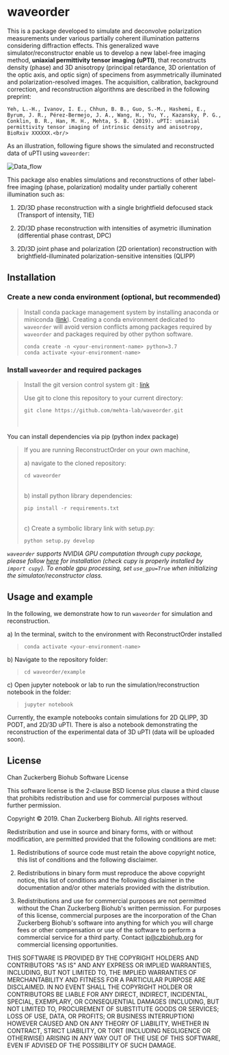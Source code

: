 # waveorder
This is a package developed to simulate and deconvolve polarization measurements under various partially coherent illumination patterns considering diffraction effects. This generalized wave simulator/reconstructor enable us to develop a new label-free imaging method, __uniaxial permittivity tensor imaging (uPTI)__, that reconstructs density (phase) and 3D anisotropy (principal retardance, 3D orientation of the optic axis, and optic sign) of specimens from asymmetrically illuminated and polarization-resolved images. The acquisition, calibration, background correction, and reconstruction algorithms are described in the following preprint:

```Yeh, L.-H., Ivanov, I. E., Chhun, B. B., Guo, S.-M., Hashemi, E., Byrum, J. R., Pérez-Bermejo, J. A., Wang, H., Yu, Y., Kazansky, P. G., Conklin, B. R., Han, M. H., Mehta, S. B. (2019). uPTI: uniaxial permittivity tensor imaging of intrinsic density and anisotropy, BioRxiv XXXXXX.<br/>```

As an illustration, following figure shows the simulated and reconstructed data of uPTI using `waveorder`: 

![Data_flow](Fig_Readme.png)

This package also enables simulations and reconstructions of other label-free imaging (phase, polarization) modality under partially coherent illumination such as:

1. 2D/3D phase reconstruction with a single brightfield defocused stack (Transport of intensity, TIE)
    
2. 2D/3D phase reconstruction with intensities of asymetric illumination (differential phase contrast, DPC)
       
3. 2D/3D joint phase and polarization (2D orientation) reconstruction with brightfield-illuminated polarization-sensitive intensities (QLIPP)

## Installation

### Create a new conda environment (optional, but recommended)
>Install conda package management system by installing anaconda or miniconda ([link](https://conda.io/)). 
>Creating a conda environment dedicated to `waveorder` will avoid version conflicts among packages required by `waveorder` and packages required by other python software.
>
>```buildoutcfg
>conda create -n <your-environment-name> python=3.7
>conda activate <your-environment-name>
>```

### Install `waveorder` and required packages
>Install the git version control system git : [link](https://git-scm.com/book/en/v2/Getting-Started-Installing-Git)
>
>Use git to clone this repository to your current directory:
>```buildoutcfg
>git clone https://github.com/mehta-lab/waveorder.git
>```
><br>
You can install dependencies via pip (python index package) <br>
>  
>    If you are running ReconstructOrder on your own machine, <br>
>
>    a) navigate to the cloned repository:
>
>    ```buildoutcfg
>    cd waveorder
>    ```
>    <br>
>    b) install python library dependencies:
>
>    ```buildoutcfg
>    pip install -r requirements.txt
>    ```
>    <br>
>    c) Create a symbolic library link with setup.py:
>
>    ```buildoutcfg
>    python setup.py develop
>    ```

*`waveorder` supports NVIDIA GPU computation through cupy package, please follow [here](https://github.com/cupy/cupy) for installation (check cupy is properly installed by ```import cupy```). To enable gpu processing, set ```use_gpu=True``` when initializing the simulator/reconstructor class.*


## Usage and example

In the following, we demonstrate how to run `waveorder` for simulation and reconstruction. <br>

a) In the terminal, switch to the environment with ReconstructOrder installed 
>  ```buildoutcfg
>  conda activate <your-environment-name>
>  ```

b) Navigate to the repository folder:
>  ```buildoutcfg
>  cd waveorder/example
>  ```

c) Open jupyter notebook or lab to run the simulation/reconstruction notebook in the folder:
>  ```buildoutcfg
>  jupyter notebook
>  ```
    
Currently, the example notebooks contain simulations for 2D QLIPP, 3D PODT, and 2D/3D uPTI. There is also a notebook demonstrating the reconstruction of the experimental data of 3D uPTI (data will be uploaded soon).
    
## License
Chan Zuckerberg Biohub Software License

This software license is the 2-clause BSD license plus clause a third clause
that prohibits redistribution and use for commercial purposes without further
permission.

Copyright © 2019. Chan Zuckerberg Biohub.
All rights reserved.

Redistribution and use in source and binary forms, with or without
modification, are permitted provided that the following conditions are met:

1.	Redistributions of source code must retain the above copyright notice,
this list of conditions and the following disclaimer.

2.	Redistributions in binary form must reproduce the above copyright notice,
this list of conditions and the following disclaimer in the documentation
and/or other materials provided with the distribution.

3.	Redistributions and use for commercial purposes are not permitted without
the Chan Zuckerberg Biohub's written permission. For purposes of this license,
commercial purposes are the incorporation of the Chan Zuckerberg Biohub's
software into anything for which you will charge fees or other compensation or
use of the software to perform a commercial service for a third party.
Contact ip@czbiohub.org for commercial licensing opportunities.

THIS SOFTWARE IS PROVIDED BY THE COPYRIGHT HOLDERS AND CONTRIBUTORS "AS IS"
AND ANY EXPRESS OR IMPLIED WARRANTIES, INCLUDING, BUT NOT LIMITED TO, THE
IMPLIED WARRANTIES OF MERCHANTABILITY AND FITNESS FOR A PARTICULAR PURPOSE ARE
DISCLAIMED. IN NO EVENT SHALL THE COPYRIGHT HOLDER OR CONTRIBUTORS BE LIABLE
FOR ANY DIRECT, INDIRECT, INCIDENTAL, SPECIAL, EXEMPLARY, OR CONSEQUENTIAL
DAMAGES (INCLUDING, BUT NOT LIMITED TO, PROCUREMENT OF SUBSTITUTE GOODS OR
SERVICES; LOSS OF USE, DATA, OR PROFITS; OR BUSINESS INTERRUPTION) HOWEVER
CAUSED AND ON ANY THEORY OF LIABILITY, WHETHER IN CONTRACT, STRICT LIABILITY,
OR TORT (INCLUDING NEGLIGENCE OR OTHERWISE) ARISING IN ANY WAY OUT OF THE USE
OF THIS SOFTWARE, EVEN IF ADVISED OF THE POSSIBILITY OF SUCH DAMAGE. 